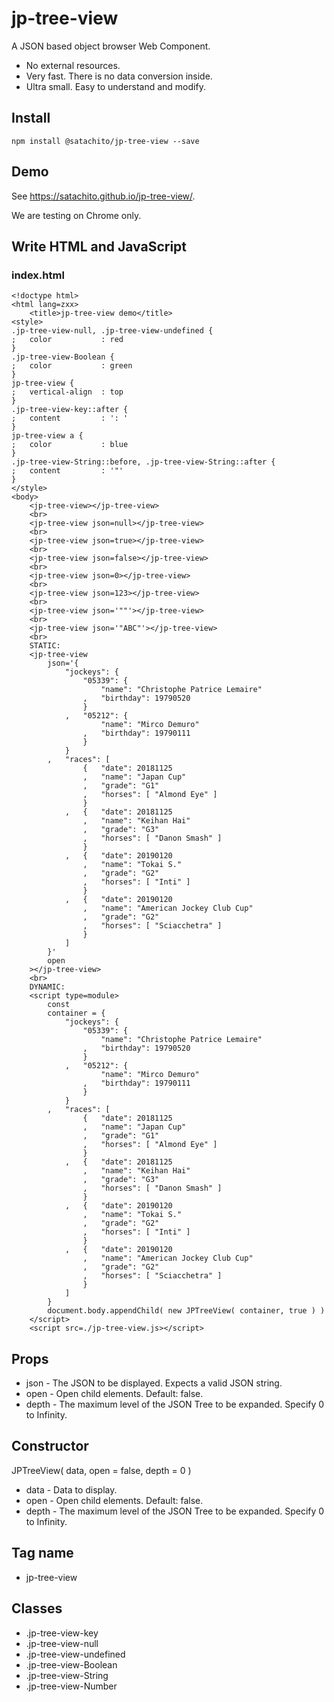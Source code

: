 # jp-tree-view

A JSON based object browser Web Component.

* No external resources.
* Very fast. There is no data conversion inside.
* Ultra small. Easy to understand and modify.


## Install

```
npm install @satachito/jp-tree-view --save
```

## Demo

See
https://satachito.github.io/jp-tree-view/.

We are testing on Chrome only.


## Write HTML and JavaScript

### index.html
```
<!doctype html>
<html lang=zxx>
	<title>jp-tree-view demo</title>
<style>
.jp-tree-view-null, .jp-tree-view-undefined {
;	color			: red
}
.jp-tree-view-Boolean {
;	color			: green
}
jp-tree-view {
;	vertical-align	: top
}
.jp-tree-view-key::after {
;	content			: ': '
}
jp-tree-view a {
;	color			: blue
}
.jp-tree-view-String::before, .jp-tree-view-String::after {
;	content			: '"'
}
</style>
<body>
	<jp-tree-view></jp-tree-view>
	<br>
	<jp-tree-view json=null></jp-tree-view>
	<br>
	<jp-tree-view json=true></jp-tree-view>
	<br>
	<jp-tree-view json=false></jp-tree-view>
	<br>
	<jp-tree-view json=0></jp-tree-view>
	<br>
	<jp-tree-view json=123></jp-tree-view>
	<br>
	<jp-tree-view json='""'></jp-tree-view>
	<br>
	<jp-tree-view json='"ABC"'></jp-tree-view>
	<br>
	STATIC:
	<jp-tree-view
		json='{
			"jockeys": {
				"05339": {
					"name": "Christophe Patrice Lemaire"
				,	"birthday": 19790520
				}
			,	"05212": {
					"name": "Mirco Demuro"
				,	"birthday": 19790111
				}
			}
		,	"races": [
				{	"date":	20181125
				,	"name": "Japan Cup"
				,	"grade": "G1"
				,	"horses": [ "Almond Eye" ]
				}
			,	{	"date":	20181125
				,	"name": "Keihan Hai"
				,	"grade": "G3"
				,	"horses": [ "Danon Smash" ]
				}
			,	{	"date":	20190120
				,	"name": "Tokai S."
				,	"grade": "G2"
				,	"horses": [ "Inti" ]
				}
			,	{	"date":	20190120
				,	"name": "American Jockey Club Cup"
				,	"grade": "G2"
				,	"horses": [ "Sciacchetra" ]
				}
			]
		}'
		open
	></jp-tree-view>
	<br>
	DYNAMIC:
	<script type=module>	
		const
		container = {
			"jockeys": {
				"05339": {
					"name": "Christophe Patrice Lemaire"
				,	"birthday": 19790520
				}
			,	"05212": {
					"name": "Mirco Demuro"
				,	"birthday": 19790111
				}
			}
		,	"races": [
				{	"date":	20181125
				,	"name": "Japan Cup"
				,	"grade": "G1"
				,	"horses": [ "Almond Eye" ]
				}
			,	{	"date":	20181125
				,	"name": "Keihan Hai"
				,	"grade": "G3"
				,	"horses": [ "Danon Smash" ]
				}
			,	{	"date":	20190120
				,	"name": "Tokai S."
				,	"grade": "G2"
				,	"horses": [ "Inti" ]
				}
			,	{	"date":	20190120
				,	"name": "American Jockey Club Cup"
				,	"grade": "G2"
				,	"horses": [ "Sciacchetra" ]
				}
			]
		}
		document.body.appendChild( new JPTreeView( container, true ) )
	</script>
	<script src=./jp-tree-view.js></script>

```

## Props

* json - The JSON to be displayed. Expects a valid JSON string.
* open - Open child elements. Default: false.
* depth - The maximum level of the JSON Tree to be expanded. Specify 0 to Infinity.

## Constructor

JPTreeView( data, open = false, depth = 0 )

* data - Data to display.
* open - Open child elements. Default: false.
* depth - The maximum level of the JSON Tree to be expanded. Specify 0 to Infinity.

## Tag name

* jp-tree-view

## Classes

* .jp-tree-view-key
* .jp-tree-view-null
* .jp-tree-view-undefined
* .jp-tree-view-Boolean
* .jp-tree-view-String
* .jp-tree-view-Number

